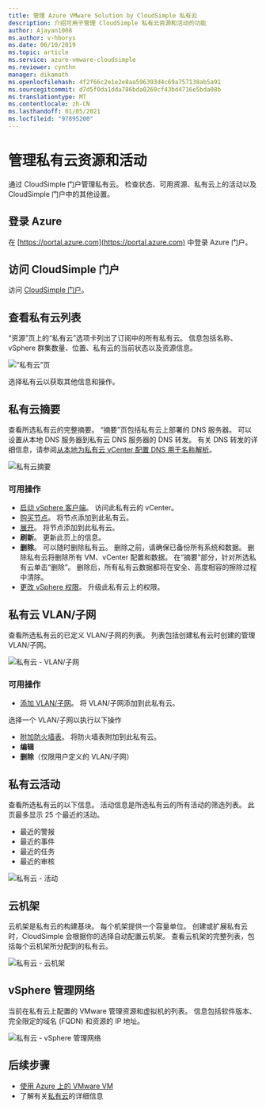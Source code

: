 ```yaml
---
title: 管理 Azure VMware Solution by CloudSimple 私有云
description: 介绍可用于管理 CloudSimple 私有云资源和活动的功能
author: Ajayan1008
ms.author: v-hborys
ms.date: 06/10/2019
ms.topic: article
ms.service: azure-vmware-cloudsimple
ms.reviewer: cynthn
manager: dikamath
ms.openlocfilehash: 4f2f66c2e1e2e8aa596393d4c69a757138ab5a91
ms.sourcegitcommit: d7d5f0da1dda786bda0260cf43bd4716e5bda08b
ms.translationtype: MT
ms.contentlocale: zh-CN
ms.lasthandoff: 01/05/2021
ms.locfileid: "97895200"
---
```

# <a name="manage-private-cloud-resources-and-activity"></a>管理私有云资源和活动

通过 CloudSimple 门户管理私有云。  检查状态、可用资源、私有云上的活动以及 CloudSimple 门户中的其他设置。

## <a name="sign-in-to-azure"></a>登录 Azure

在 [https://portal.azure.com](https://portal.azure.com) 中登录 Azure 门户。

## <a name="access-the-cloudsimple-portal"></a>访问 CloudSimple 门户

访问 [CloudSimple 门户](access-cloudsimple-portal.md)。

## <a name="view-the-list-of-private-clouds"></a>查看私有云列表

“资源”页上的“私有云”选项卡列出了订阅中的所有私有云。 信息包括名称、vSphere 群集数量、位置、私有云的当前状态以及资源信息。

![“私有云”页](media/manage-private-cloud.png)

选择私有云以获取其他信息和操作。

## <a name="private-cloud-summary"></a>私有云摘要

查看所选私有云的完整摘要。  “摘要”页包括私有云上部署的 DNS 服务器。  可以设置从本地 DNS 服务器到私有云 DNS 服务器的 DNS 转发。  有关 DNS 转发的详细信息，请参阅[从本地为私有云 vCenter 配置 DNS 用于名称解析](./on-premises-dns-setup.md)。

![私有云摘要](media/private-cloud-summary.png)

### <a name="available-actions"></a>可用操作

* [启动 vSphere 客户端](./vcenter-access.md)。 访问此私有云的 vCenter。
* [购买节点](create-nodes.md)。 将节点添加到此私有云。
* [展开](expand-private-cloud.md)。 将节点添加到此私有云。
* **刷新**。 更新此页上的信息。
* **删除**。 可以随时删除私有云。 删除之前，请确保已备份所有系统和数据。 删除私有云将删除所有 VM、vCenter 配置和数据。 在“摘要”部分，针对所选私有云单击“删除”。 删除后，所有私有云数据都将在安全、高度相容的擦除过程中清除。
* [更改 vSphere 权限](escalate-private-cloud-privileges.md)。  升级此私有云上的权限。

## <a name="private-cloud-vlanssubnets"></a>私有云 VLAN/子网

查看所选私有云的已定义 VLAN/子网的列表。  列表包括创建私有云时创建的管理 VLAN/子网。

![私有云 - VLAN/子网](media/private-cloud-vlans-subnets.png) 

### <a name="available-actions"></a>可用操作

* [添加 VLAN/子网](./create-vlan-subnet.md)。 将 VLAN/子网添加到此私有云。

选择一个 VLAN/子网以执行以下操作
* [附加防火墙表](./firewall.md)。 将防火墙表附加到此私有云。
* **编辑**
* **删除**（仅限用户定义的 VLAN/子网）

## <a name="private-cloud-activity"></a>私有云活动

查看所选私有云的以下信息。  活动信息是所选私有云的所有活动的筛选列表。  此页最多显示 25 个最近的活动。

* 最近的警报
* 最近的事件
* 最近的任务
* 最近的审核

![私有云 - 活动](media/private-cloud-activity.png)

## <a name="cloud-racks"></a>云机架

云机架是私有云的构建基块。 每个机架提供一个容量单位。 创建或扩展私有云时，CloudSimple 会根据你的选择自动配置云机架。  查看云机架的完整列表，包括每个云机架所分配到的私有云。

![私有云 - 云机架](media/private-cloud-cloudracks.png)

## <a name="vsphere-management-network"></a>vSphere 管理网络

当前在私有云上配置的 VMware 管理资源和虚拟机的列表。 信息包括软件版本、完全限定的域名 (FQDN) 和资源的 IP 地址。

![私有云 - vSphere 管理网络](media/private-cloud-vsphere-management-network.png)

## <a name="next-steps"></a>后续步骤

* [使用 Azure 上的 VMware VM](quickstart-create-vmware-virtual-machine.md)
* 了解有关[私有云](cloudsimple-private-cloud.md)的详细信息
